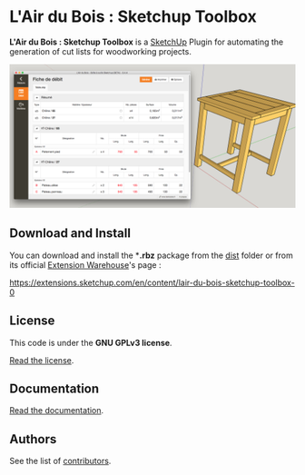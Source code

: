 # L'Air du Bois : Sketchup Toolbox

**L'Air du Bois : Sketchup Toolbox** is a [SketchUp](http://www.sketchup.com) Plugin for automating the generation of cut lists for woodworking projects.

![L'Air du Bois Sketchup Toolbox](docs/img/capture.jpg)

## Download and Install

You can download and install the ***.rbz** package from the [dist](dist) folder or from its official [Extension Warehouse](https://extensions.sketchup.com/en)'s page :

https://extensions.sketchup.com/en/content/lair-du-bois-sketchup-toolbox-0

## License

This code is under the **GNU GPLv3 license**.

[Read the license](LICENSE).

## Documentation

[Read the documentation](docs/00-index.md).

## Authors

See the list of [contributors](http://github.com/lairdubois/lairdubois-toolbox-sketchup-plugin/contributors).